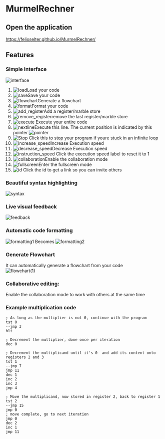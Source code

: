 # MurmelRechner

## Open the application
https://felixselter.github.io/MurmelRechner/

## Features
### Simple Interface
![interface](https://github.com/dgc08/MurmelRechner/assets/83305972/5ea747a5-26ef-48a5-a78a-061b8ce71629)



1. ![load](https://user-images.githubusercontent.com/55546882/148061658-23e483ff-5fa8-421a-987d-3a59a4d7e3a9.png)Load your code
2. ![save](https://user-images.githubusercontent.com/55546882/148061734-76d495be-0aa4-4a37-bc56-749a2ee2a5ba.png)Save your code
3. ![flowchart](https://user-images.githubusercontent.com/55546882/148061724-ec8d5d28-309d-4873-9a26-0d2c2632fcfc.png)Generate a flowchart
4. ![format](https://user-images.githubusercontent.com/55546882/148061725-5dd9ab94-e5de-476d-9c81-bc6047056b68.png)Format your code
5. ![add_register](https://user-images.githubusercontent.com/55546882/148061720-bbba2f11-c7d2-4f93-878c-190373f1dd6c.png)Add a register/marble store
6. ![remove_register](https://user-images.githubusercontent.com/55546882/148061732-5c8047ac-b223-43e6-ae67-c945243b703d.png)remove the last register/marble store
7. ![execute](https://user-images.githubusercontent.com/55546882/148061722-fc562d36-48a9-440c-a553-324a4acfd91c.png) Execute your entire code
8. ![nextline](https://user-images.githubusercontent.com/55546882/148061731-c0e88d8e-d888-41f8-b9b3-b62d47ea682d.png)Execute this line. The current position is indicated by this pointer ![pointer](https://user-images.githubusercontent.com/55546882/148063270-7ed1955c-bf79-44c1-9df1-51b103d24272.png)
9. ![Stop](https://user-images.githubusercontent.com/55546882/150634279-bcd4c7cb-d995-4677-8b91-fbf1a7b0f7e3.png) Click this to stop your program if youre stuck in an infinite loop
10. ![increase_speed](https://user-images.githubusercontent.com/55546882/148061720-bbba2f11-c7d2-4f93-878c-190373f1dd6c.png)Increase Execution speed
11. ![decrease_speed](https://user-images.githubusercontent.com/55546882/148061732-5c8047ac-b223-43e6-ae67-c945243b703d.png)Decrease Execution speed
12. ![instruction_speed](https://github.com/dgc08/MurmelRechner/assets/83305972/abcc7713-6753-4f9d-8079-d02986e09a5a) Click the execution speed label to reset it to 1
13. ![collaboration](https://user-images.githubusercontent.com/55546882/148063904-1a50f737-1c97-4c0d-9cb0-a13fb65e0db7.png)Enable the collaboration mode
14. ![fullscreen](https://user-images.githubusercontent.com/55546882/148063906-0b35c442-9ec7-43fc-bda9-a5f57d8bd66f.png)Enter the fullscreen mode
15. ![id](https://user-images.githubusercontent.com/55546882/148065155-0ce3572b-c0e5-4694-99be-06e547b85215.png) Click the id to get a link so you can invite others
### Beautiful syntax highlighting
![syntax](https://user-images.githubusercontent.com/55546882/148062386-b810ba2e-40a4-4183-a949-d1f27a3521c5.png)

### Live visual feedback
![feedback](https://user-images.githubusercontent.com/55546882/148062562-cfb6c7ba-ea6f-43ea-bf45-002cdf643ed2.png)
### Automatic code formatting
![formatting1](https://user-images.githubusercontent.com/55546882/148062899-58327ba5-17ee-4eab-8a51-576d6327473f.png)
Becomes
![formatting2](https://user-images.githubusercontent.com/55546882/148062902-92a00658-3b8e-4580-90b5-26a7eeee28e9.png)

### Generate Flowchart  
It can automatically generate a flowchart from your code  
![flowchart(1)](https://user-images.githubusercontent.com/55546882/148064491-259cd64b-f02f-435f-8552-195021cc0c2c.png)
### Collaborative editing:
Enable the collaboration mode to work with others at the same time

### Example multiplication code
```
; As long as the multiplier is not 0, continue with the program
tst 0
--jmp 3
hlt

; Decrement the multiplier, done once per iteration
dec 0

; Decrement the multiplicand until it's 0  and add its content onto registers 2 and 3
tst 1
--jmp 7
jmp 11
dec 1
inc 2
inc 3
jmp 4

; Move the multiplicand, now stored in register 2, back to register 1
tst 2
--jmp 15
jmp 0
; move complete, go to next iteration
jmp 0
dec 2
inc 1
jmp 11
```
